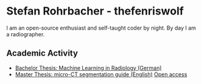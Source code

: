 # Stefan Rohrbacher - thefenriswolf
I am an open-source enthusiast and self-taught coder by night.
By day I am a radiographer.

## Academic Activity
- [Bachelor Thesis: Machine Learning in Radiology (German)](https://permalink.obvsg.at/fhj/AC16083351)
- [Master Thesis: micro-CT segmentation guide (English)]() [Open access](https://github.com/thefenriswolf/thefenriswolf/blob/main/assets/Masterthesis_Rohrbacher_Stefan.pdf)
